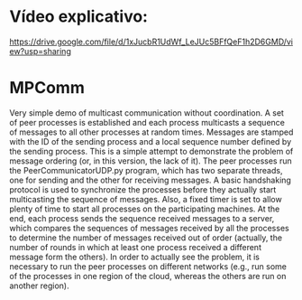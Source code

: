 # Vídeo explicativo:
https://drive.google.com/file/d/1xJucbR1UdWf_LeJUc5BFfQeF1h2D6GMD/view?usp=sharing

# MPComm
Very simple demo of multicast communication without coordination.
A set of peer processes is established and each process multicasts a sequence of messages to all other processes at random times. Messages are stamped with the ID of the sending process and a local sequence number defined by the sending process. This is a simple attempt to demonstrate the problem of message ordering (or, in this version, the lack of it). The peer processes run the PeerCommunicatorUDP.py program, which has two separate threads, one for sending and the other for receiving messages. A basic handshaking protocol is used to synchronize the processes before they actually start multicasting the sequence of messages. Also, a fixed timer is set to allow plenty of time to start all processes on the participating machines. At the end, each process sends the sequence received messages to a server, which compares the sequences of messages received by all the processes to determine the number of messages received out of order (actually, the number of rounds in which at least one process received a different message form the others).
In order to actually see the problem, it is necessary to run the peer processes on different networks (e.g., run some of the processes in one region of the cloud, whereas the others are run on another region).
